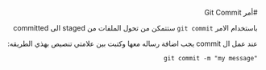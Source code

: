 ﻿<div dir = rtl >

#أمر  Git Commit 

باستخدام الامر `git commit` ستتمكن من تحول الملفات من staged الى committed

عند عمل ال commit يجب اضافة رساله معها وكتبت بين علامتي تنصيص بهذي الطريقه:

`"git commit -m "my message`

 </dir>

